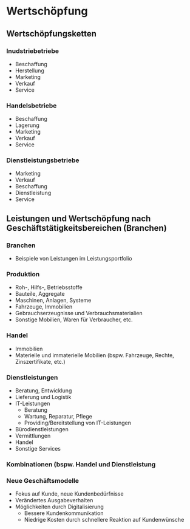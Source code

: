 # Wertschöpfung

## Wertschöpfungsketten

### Inudstriebetriebe
- Beschaffung
- Herstellung
- Marketing
- Verkauf
- Service

### Handelsbetriebe
- Beschaffung
- Lagerung
- Marketing
- Verkauf
- Service

### Dienstleistungsbetriebe
- Marketing
- Verkauf
- Beschaffung
- Dienstleistung
- Service

## Leistungen und Wertschöpfung nach Geschäftstätigkeitsbereichen (Branchen)

### Branchen
- Beispiele von Leistungen im Leistungsportfolio

### Produktion
- Roh-, Hilfs-, Betriebsstoffe
- Bauteile, Aggregate
- Maschinen, Anlagen, Systeme
- Fahrzeuge, Immobilien
- Gebrauchserzeugnisse und Verbrauchsmaterialien
- Sonstige Mobilien, Waren für Verbraucher, etc.

### Handel
- Immobilien
- Materielle und immaterielle Mobilien (bspw. Fahrzeuge, Rechte, Zinszertifikate, etc.)

### Dienstleistungen
- Beratung, Entwicklung
- Lieferung und Logistik
- IT-Leistungen
  - Beratung
  - Wartung, Reparatur, Pflege
  - Providing/Bereitstellung von IT-Leistungen
- Bürodienstleistungen
- Vermittlungen
- Handel
- Sonstige Services

### Kombinationen (bspw. Handel und Dienstleistung

### Neue Geschäftsmodelle
- Fokus auf Kunde, neue Kundenbedürfnisse
- Verändertes Ausgabeverhalten
- Möglichkeiten durch Digitalisierung
  - Bessere Kundenkommunikation
  - Niedrige Kosten durch schnellere Reaktion auf Kundenwünsche
 
